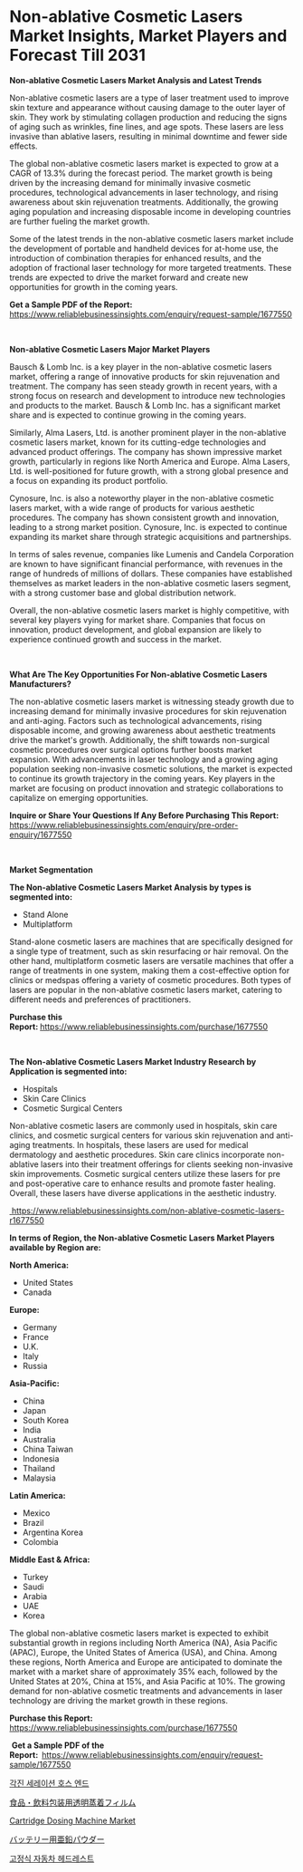 <p><h1>Non-ablative Cosmetic Lasers Market Insights, Market Players and Forecast Till 2031</h1></p><p><strong>Non-ablative Cosmetic Lasers Market Analysis and Latest Trends</strong></p>
<p><p>Non-ablative cosmetic lasers are a type of laser treatment used to improve skin texture and appearance without causing damage to the outer layer of skin. They work by stimulating collagen production and reducing the signs of aging such as wrinkles, fine lines, and age spots. These lasers are less invasive than ablative lasers, resulting in minimal downtime and fewer side effects.</p><p>The global non-ablative cosmetic lasers market is expected to grow at a CAGR of 13.3% during the forecast period. The market growth is being driven by the increasing demand for minimally invasive cosmetic procedures, technological advancements in laser technology, and rising awareness about skin rejuvenation treatments. Additionally, the growing aging population and increasing disposable income in developing countries are further fueling the market growth.</p><p>Some of the latest trends in the non-ablative cosmetic lasers market include the development of portable and handheld devices for at-home use, the introduction of combination therapies for enhanced results, and the adoption of fractional laser technology for more targeted treatments. These trends are expected to drive the market forward and create new opportunities for growth in the coming years.</p></p>
<p><strong>Get a Sample PDF of the Report:&nbsp;</strong> <a href="https://www.reliablebusinessinsights.com/enquiry/request-sample/1677550">https://www.reliablebusinessinsights.com/enquiry/request-sample/1677550</a></p>
<p>&nbsp;</p>
<p><strong>Non-ablative Cosmetic Lasers Major Market Players</strong></p>
<p><p>Bausch & Lomb Inc. is a key player in the non-ablative cosmetic lasers market, offering a range of innovative products for skin rejuvenation and treatment. The company has seen steady growth in recent years, with a strong focus on research and development to introduce new technologies and products to the market. Bausch & Lomb Inc. has a significant market share and is expected to continue growing in the coming years.</p><p>Similarly, Alma Lasers, Ltd. is another prominent player in the non-ablative cosmetic lasers market, known for its cutting-edge technologies and advanced product offerings. The company has shown impressive market growth, particularly in regions like North America and Europe. Alma Lasers, Ltd. is well-positioned for future growth, with a strong global presence and a focus on expanding its product portfolio.</p><p>Cynosure, Inc. is also a noteworthy player in the non-ablative cosmetic lasers market, with a wide range of products for various aesthetic procedures. The company has shown consistent growth and innovation, leading to a strong market position. Cynosure, Inc. is expected to continue expanding its market share through strategic acquisitions and partnerships.</p><p>In terms of sales revenue, companies like Lumenis and Candela Corporation are known to have significant financial performance, with revenues in the range of hundreds of millions of dollars. These companies have established themselves as market leaders in the non-ablative cosmetic lasers segment, with a strong customer base and global distribution network.</p><p>Overall, the non-ablative cosmetic lasers market is highly competitive, with several key players vying for market share. Companies that focus on innovation, product development, and global expansion are likely to experience continued growth and success in the market.</p></p>
<p>&nbsp;</p>
<p><strong>What Are The Key Opportunities For Non-ablative Cosmetic Lasers Manufacturers?</strong></p>
<p><p>The non-ablative cosmetic lasers market is witnessing steady growth due to increasing demand for minimally invasive procedures for skin rejuvenation and anti-aging. Factors such as technological advancements, rising disposable income, and growing awareness about aesthetic treatments drive the market's growth. Additionally, the shift towards non-surgical cosmetic procedures over surgical options further boosts market expansion. With advancements in laser technology and a growing aging population seeking non-invasive cosmetic solutions, the market is expected to continue its growth trajectory in the coming years. Key players in the market are focusing on product innovation and strategic collaborations to capitalize on emerging opportunities.</p></p>
<p><strong>Inquire or Share Your Questions If Any Before Purchasing This Report:</strong> <a href="https://www.reliablebusinessinsights.com/enquiry/pre-order-enquiry/1677550">https://www.reliablebusinessinsights.com/enquiry/pre-order-enquiry/1677550</a></p>
<p>&nbsp;</p>
<p><strong>Market Segmentation</strong></p>
<p><strong>The Non-ablative Cosmetic Lasers Market Analysis by types is segmented into:</strong></p>
<p><ul><li>Stand Alone</li><li>Multiplatform</li></ul></p>
<p><p>Stand-alone cosmetic lasers are machines that are specifically designed for a single type of treatment, such as skin resurfacing or hair removal. On the other hand, multiplatform cosmetic lasers are versatile machines that offer a range of treatments in one system, making them a cost-effective option for clinics or medspas offering a variety of cosmetic procedures. Both types of lasers are popular in the non-ablative cosmetic lasers market, catering to different needs and preferences of practitioners.</p></p>
<p><strong>Purchase this Report:&nbsp;</strong><a href="https://www.reliablebusinessinsights.com/purchase/1677550">https://www.reliablebusinessinsights.com/purchase/1677550</a></p>
<p>&nbsp;</p>
<p><strong>The Non-ablative Cosmetic Lasers Market Industry Research by Application is segmented into:</strong></p>
<p><ul><li>Hospitals</li><li>Skin Care Clinics</li><li>Cosmetic Surgical Centers</li></ul></p>
<p><p>Non-ablative cosmetic lasers are commonly used in hospitals, skin care clinics, and cosmetic surgical centers for various skin rejuvenation and anti-aging treatments. In hospitals, these lasers are used for medical dermatology and aesthetic procedures. Skin care clinics incorporate non-ablative lasers into their treatment offerings for clients seeking non-invasive skin improvements. Cosmetic surgical centers utilize these lasers for pre and post-operative care to enhance results and promote faster healing. Overall, these lasers have diverse applications in the aesthetic industry.</p></p>
<p><a href="https://www.reliablebusinessinsights.com/non-ablative-cosmetic-lasers-r1677550">&nbsp;https://www.reliablebusinessinsights.com/non-ablative-cosmetic-lasers-r1677550</a></p>
<p><strong>In terms of Region, the Non-ablative Cosmetic Lasers Market Players available by Region are:</strong></p>
<p>
    <p> <strong> North America: </strong>
        <ul>
            <li>United States</li>
            <li>Canada</li>
        </ul>
        </p> 
    <p> <strong> Europe: </strong>
        <ul>
            <li>Germany</li>
            <li>France</li>
            <li>U.K.</li>
            <li>Italy</li>
            <li>Russia</li>
        </ul>
        </p> 
    <p> <strong> Asia-Pacific: </strong>
        <ul>
            <li>China</li>
            <li>Japan</li>
            <li>South Korea</li>
            <li>India</li>
            <li>Australia</li>
            <li>China Taiwan</li>
            <li>Indonesia</li>
            <li>Thailand</li>
            <li>Malaysia</li>
        </ul>
        </p> 
    <p> <strong> Latin America: </strong>
        <ul>
            <li>Mexico</li>
            <li>Brazil</li>
            <li>Argentina Korea</li>
            <li>Colombia</li>
        </ul>
        </p> 
    <p> <strong> Middle East & Africa: </strong>
        <ul>
            <li>Turkey</li>
            <li>Saudi</li>
            <li>Arabia</li>
            <li>UAE</li>
            <li>Korea</li>
        </ul>
    </p>
    </p>
<p><p>The global non-ablative cosmetic lasers market is expected to exhibit substantial growth in regions including North America (NA), Asia Pacific (APAC), Europe, the United States of America (USA), and China. Among these regions, North America and Europe are anticipated to dominate the market with a market share of approximately 35% each, followed by the United States at 20%, China at 15%, and Asia Pacific at 10%. The growing demand for non-ablative cosmetic treatments and advancements in laser technology are driving the market growth in these regions.</p></p>
<p><strong>Purchase this Report: </strong><a href="https://www.reliablebusinessinsights.com/purchase/1677550">https://www.reliablebusinessinsights.com/purchase/1677550</a></p>
<p>&nbsp;<strong>Get a Sample PDF of the Report:&nbsp;&nbsp;</strong><a href="https://www.reliablebusinessinsights.com/enquiry/request-sample/1677550">https://www.reliablebusinessinsights.com/enquiry/request-sample/1677550</a></p>
<p><strong></strong></p>
<p><p><a href="https://medium.com/@leeanford76845djf/%EA%B0%81%EB%8F%84%EC%9E%88%EB%8A%94-%EC%84%B8%EB%A0%88%EC%9D%B4%EC%85%98-%ED%98%B8%EC%8A%A4-%EC%97%94%EB%93%9C-%EC%8B%9C%EC%9E%A5-%EC%A0%84%EB%A7%9D-%EC%82%B0%EC%97%85-%EA%B0%9C%EC%9A%94-%EB%B0%8F-2024%EB%85%84%EB%B6%80%ED%84%B0-2031%EB%85%84%EA%B9%8C%EC%A7%80%EC%9D%98-%EC%98%88%EC%B8%A1-bc1272f19b06">각진 세레이션 호스 엔드</a></p><p><a href="https://github.com/CieloStamm/Market-Research-Report-List-1/blob/main/4250742107823.md">食品・飲料包装用透明蒸着フィルム</a></p><p><a href="https://github.com/nicholepatriciadoylenwnrjr0/Market-Research-Report-List-2/blob/main/cartridge-dosing-machine-market.md">Cartridge Dosing Machine Market</a></p><p><a href="https://medium.com/@alfaro.etbn_52903/%E4%BA%9C%E9%89%9B%E7%B2%89%E6%9C%AB%E3%82%92%E7%94%A8%E3%81%84%E3%81%9F%E3%83%90%E3%83%83%E3%83%86%E3%83%AA%E3%83%BC%E5%B8%82%E5%A0%B4%E3%81%AF-%E5%B8%82%E5%A0%B4%E3%82%B7%E3%82%A7%E3%82%A2-%E5%B8%82%E5%A0%B4%E5%8B%95%E5%90%91-%E5%B8%82%E5%A0%B4%E6%88%90%E9%95%B7%E3%81%AB%E9%96%A2%E3%81%99%E3%82%8B%E6%83%85%E5%A0%B1%E3%82%92%E6%8F%90%E4%BE%9B%E3%81%97%E3%81%A6%E3%81%84%E3%81%BE%E3%81%99-709629273956">バッテリー用亜鉛パウダー</a></p><p><a href="https://medium.com/@justonblock/%EA%B3%A0%EC%A0%95-%EC%9E%90%EB%8F%99%EC%B0%A8-%ED%97%A4%EB%93%9C%EB%A0%88%EC%8A%A4%ED%8A%B8-%EC%8B%9C%EC%9E%A5-%EB%B6%84%EC%84%9D-cagr-%EC%8B%9C%EC%9E%A5-%EC%84%B8%EB%B6%84%ED%99%94-%EB%B0%8F-%EA%B8%80%EB%A1%9C%EB%B2%8C-%EC%82%B0%EC%97%85-%EA%B0%9C%EC%9A%94-df1c33d3a33c">고정식 자동차 헤드레스트</a></p></p>